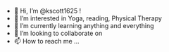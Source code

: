 - 👋 Hi, I’m @kscott1625 !
- 👀 I’m interested in Yoga, reading, Physical Therapy
- 🌱 I’m currently learning anything and everything
- 💞️ I’m looking to collaborate on 
- 📫 How to reach me ...

<!---
kscott1625/kscott1625 is a ✨ special ✨ repository because its `README.md` (this file) appears on your GitHub profile.
You can click the Preview link to take a look at your changes.
--->
